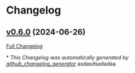 # Changelog

## [v0.6.0](https://github.com/god0y/learn-terraform-github-actions/tree/v0.6.0) (2024-06-26)

[Full Changelog](https://github.com/god0y/learn-terraform-github-actions/compare/18a51822d457da64e055b4d62a37f3b7db820c28...v0.6.0)



\* *This Changelog was automatically generated by [github_changelog_generator](https://github.com/github-changelog-generator/github-changelog-generator)*
asdasdsadadaa